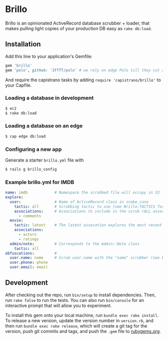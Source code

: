 # Brillo

Brillo is an opinionated ActiveRecord database scrubber + loader, that makes pulling light copies of your production DB easy as `rake db:load`.

## Installation

Add this line to your application's Gemfile:

```ruby
gem 'brillo'
gem 'polo', github: 'IFTTT/polo' # we rely on edge Polo till they cut a new gem
```

And require the capistrano tasks by adding `require 'capistrano/brillo'` to your Capfile.

### Loading a database in development

```bash
$ ec2
$ rake db:load
```

### Loading a database on an edge

```bash
$ cap edge db:load
```

### Configuring a new app
Generate a starter `brillo.yml` file with

```bash
$ rails g brillo_config
```

### Example brillo.yml for IMDB

```yaml
name: imdb            # Namespace the scrubbed file will occupy in S3
explore:
  user:               # Name of ActiveRecord class in snake_case
    tactic: all       # Scrubbing tactic to use (see Brillo:TACTICS for choices)
    associations:     # Associations to include in the scrub (ALL associated records included)
      - comments
  movie:
    tactic: latest    # The latest assocation explores the most recent 1,000 records
    associations:
      - actors
      - ratings
  admin/note:         # Corresponds to the Admin::Note class
    tactic: all
obfuscations:         #
  user.name: name     # Scrub user.name with the "name" scrubber (see Brillo::SCRUBBERS for choices)
  user.phone: phone
  user.email: email
```

## Development

After checking out the repo, run `bin/setup` to install dependencies. Then, run `rake false` to run the tests. You can also run `bin/console` for an interactive prompt that will allow you to experiment.

To install this gem onto your local machine, run `bundle exec rake install`. To release a new version, update the version number in `version.rb`, and then run `bundle exec rake release`, which will create a git tag for the version, push git commits and tags, and push the `.gem` file to [rubygems.org](https://rubygems.org).
